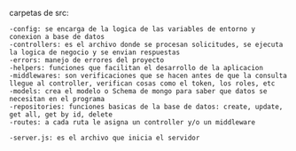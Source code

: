 carpetas de src:

    -config: se encarga de la logica de las variables de entorno y conexion a base de datos
    -controllers: es el archivo donde se procesan solicitudes, se ejecuta la logica de negocio y se envian respuestas
    -errors: manejo de errores del proyecto
    -helpers: funciones que facilitan el desarrollo de la aplicacion
    -middlewares: son verificaciones que se hacen antes de que la consulta llegue al controller, verifican cosas como el token, los roles, etc
    -models: crea el modelo o Schema de mongo para saber que datos se necesitan en el programa
    -repositories: funciones basicas de la base de datos: create, update, get all, get by id, delete
    -routes: a cada ruta le asigna un controller y/o un middleware
    
    -server.js: es el archivo que inicia el servidor